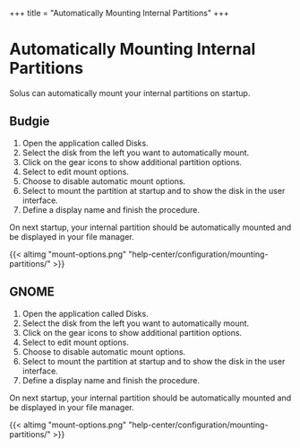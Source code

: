 +++
title = "Automatically Mounting Internal Partitions"
+++
# Automatically Mounting Internal Partitions

Solus can automatically mount your internal partitions on startup.

## Budgie

1. Open the application called Disks. 
2. Select the disk from the left you want to automatically mount. 
3. Click on the gear icons to show additional partition options. 
4. Select to edit mount options. 
5. Choose to disable automatic mount options.
6. Select to mount the partition at startup and to show the disk in the user interface. 
7. Define a display name and finish the procedure. 

On next startup, your internal partition should be automatically mounted and be displayed in your file manager.

{{< altimg "mount-options.png" "help-center/configuration/mounting-partitions/" >}}

## GNOME

1. Open the application called Disks. 
2. Select the disk from the left you want to automatically mount. 
3. Click on the gear icons to show additional partition options. 
4. Select to edit mount options. 
5. Choose to disable automatic mount options.
6. Select to mount the partition at startup and to show the disk in the user interface. 
7. Define a display name and finish the procedure. 

On next startup, your internal partition should be automatically mounted and be displayed in your file manager.

{{< altimg "mount-options.png" "help-center/configuration/mounting-partitions/" >}}
